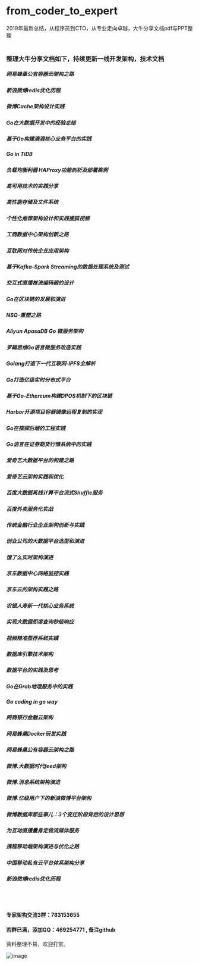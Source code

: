 # from_coder_to_expert
2019年最新总结，从程序员到CTO，从专业走向卓越，大牛分享文档pdf与PPT整理
<br/>
<br/>
### 整理大牛分享文档如下，持续更新一线开发架构，技术文档
##### 网易蜂巢公有容器云架构之路
##### 新浪微博redis优化历程
##### 微博Cache架构设计实践
##### Go在大数据开发中的经验总结
##### 基于Go构建滴滴核心业务平台的实践
##### Go in TiDB
##### 负载均衡利器 HAProxy功能剖析及部署案例
##### 高可用技术的实践分享
##### 高性能存储及文件系统
##### 个性化推荐架构设计和实践搜狐视频
##### 工商数据中心架构创新之路
##### 互联网对传统企业应用架构
##### 基于Kafka-Spark Streaming的数据处理系统及测试
##### 交互式直播推流编码器的设计
##### Go在区块链的发展和演进
##### NSQ-重塑之路
##### Aliyun ApasaDB Go 微服务架构
##### 罗辑思维Go语言微服务改造实践
##### Golang打造下一代互联网-IPFS全解析
##### Go打造亿级实时分布式平台
##### 基于Go-Ethereum构建DPOS机制下的区块链
##### Harbor开源项目容器镜像远程复制的实现
##### Go在探探后端的工程实践
##### Go语言在证券期货行情系统中的实践
##### 爱奇艺大数据平台的构建之路
##### 爱奇艺云架构实践和优化
##### 百度大数据离线计算平台流式Shuffle服务
##### 百度外卖服务化实战
##### 传统金融行业企业架构创新与实践
##### 创业公司的大数据平台选型和演进
##### 饿了么实时架构演进
##### 京东数据中⼼⽹络监控实践
##### 京东云的架构实践之路
##### 农银人寿新一代核心业务系统
##### 实现大数据即席查询秒级响应
##### 视频精准推荐系统实践
##### 数据库引擎技术架构
##### 数据平台的实践及思考
##### Go在Grab地理服务中的实践
##### Go coding in go way
##### 网商银行金融云架构
##### 网易蜂巢Docker研发实践
##### 网易蜂巢公有容器云架构之路
##### 微博.大数据时代feed架构
##### 微博.消息系统架构演进
##### 微博.亿级用户下的新浪微博平台架构
##### 微博数据库那些事儿：3个变迁阶段背后的设计思想
##### 为互动直播量身定做流媒体服务
##### 携程移动端架构演进与优化之路
##### 中国移动私有云平台体系架构分享
##### 新浪微博redis优化历程


<br/>
<br/>


#### 专家架构交流3群：783153655
#### 若群已满，添加QQ：469254771 , 备注github

资料整理不易，欢迎打赏。

![image](https://github.com/0voice/from_coder_to_expert/blob/master/Pay.jpg)
